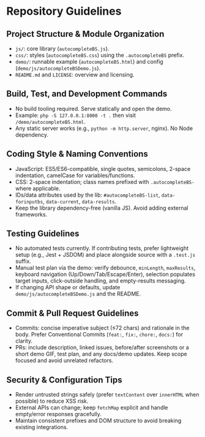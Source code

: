 # Repository Guidelines

## Project Structure & Module Organization
- `js/`: core library (`autocompleteBS.js`).
- `css/`: styles (`autocompleteBS.css`) using the `.autocompleteBS` prefix.
- `demo/`: runnable example (`autocompleteBS.html`) and config (`demo/js/autocompleteBSDemo.js`).
- `README.md` and `LICENSE`: overview and licensing.

## Build, Test, and Development Commands
- No build tooling required. Serve statically and open the demo.
- Example: `php -S 127.0.0.1:8000 -t .` then visit `/demo/autocompleteBS.html`.
- Any static server works (e.g., `python -m http.server`, nginx). No Node dependency.

## Coding Style & Naming Conventions
- JavaScript: ES5/ES6-compatible, single quotes, semicolons, 2-space indentation, camelCase for variables/functions.
- CSS: 2-space indentation; class names prefixed with `.autocompleteBS-` where applicable.
- IDs/data attributes used by the lib: `#autocompleteBS-list`, `data-forinputbs`, `data-current`, `data-results`.
- Keep the library dependency-free (vanilla JS). Avoid adding external frameworks.

## Testing Guidelines
- No automated tests currently. If contributing tests, prefer lightweight setup (e.g., Jest + JSDOM) and place alongside source with a `.test.js` suffix.
- Manual test plan via the demo: verify debounce, `minLength`, `maxResults`, keyboard navigation (Up/Down/Tab/Escape/Enter), selection populates target inputs, click-outside handling, and empty-results messaging.
- If changing API shape or defaults, update `demo/js/autocompleteBSDemo.js` and the README.

## Commit & Pull Request Guidelines
- Commits: concise imperative subject (≤72 chars) and rationale in the body. Prefer Conventional Commits (`feat:`, `fix:`, `chore:`, `docs:`) for clarity.
- PRs: include description, linked issues, before/after screenshots or a short demo GIF, test plan, and any docs/demo updates. Keep scope focused and avoid unrelated refactors.

## Security & Configuration Tips
- Render untrusted strings safely (prefer `textContent` over `innerHTML` when possible) to reduce XSS risk.
- External APIs can change; keep `fetchMap` explicit and handle empty/error responses gracefully.
- Maintain consistent prefixes and DOM structure to avoid breaking existing integrations.


